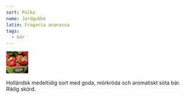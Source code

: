 ```yaml
---
sort: Polka
name: Jordgubbe
latin: Fragaria ananassa
tags:
  - bär
---
```


<img src="/img/fragaria-ananassa-pola.jpg" width="60" data-srcset="1x, 1.5x, 2x" alt="Fragaria ananassa" data-attribution="https://www.blomqvistplantskola.com/index.php?route=product/product&product_id=4700">

Holländsk medeltidig sort med goda, mörkröda och aromatiskt söta bär. Riklig skörd.
